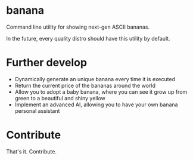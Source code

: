 # banana

Command line utility for showing next-gen ASCII bananas.

In the future, every quality distro should have this utility by default.

# Further develop
* Dynamically generate an unique banana every time it is executed
* Return the current price of the bananas around the world
* Allow you to adopt a baby banana, where you can see it grow up from green to a beautiful and shiny yellow
* Implement an advanced AI, allowing you to have your own banana personal assistant

# Contribute

That's it. Contribute.